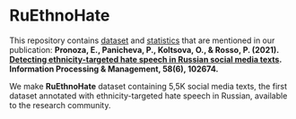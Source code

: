 # RuEthnoHate

This repository contains [dataset](./dataset/) and [statistics](./statistics/) that are mentioned in our publication: **Pronoza, E., Panicheva, P., Koltsova, O., & Rosso, P. (2021). [Detecting ethnicity-targeted hate speech in Russian social media texts](https://www.sciencedirect.com/science/article/abs/pii/S0306457321001606). Information Processing & Management, 58(6), 102674.**

We make **RuEthnoHate** dataset containing 5,5K social media texts, the first dataset annotated with ethnicity-targeted hate speech in Russian, available to the research community.

